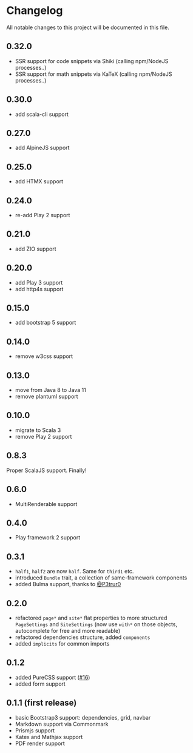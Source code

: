# Changelog
All notable changes to this project will be documented in this file.


## 0.32.0
- SSR support for code snippets via Shiki (calling npm/NodeJS processes..)
- SSR support for math snippets via KaTeX (calling npm/NodeJS processes..)

## 0.30.0
- add scala-cli support

## 0.27.0
- add AlpineJS support

## 0.25.0
- add HTMX support

## 0.24.0
- re-add Play 2 support

## 0.21.0
- add ZIO support

## 0.20.0
- add Play 3 support
- add http4s support

## 0.15.0
- add bootstrap 5 support

## 0.14.0
- remove w3css support

## 0.13.0
- move from Java 8 to Java 11
- remove plantuml support

## 0.10.0
- migrate to Scala 3
- remove Play 2 support

## 0.8.3
Proper ScalaJS support. Finally!

## 0.6.0
- MultiRenderable support

## 0.4.0
- Play framework 2 support

## 0.3.1
- `half1`, `half2` are now `half`. Same for `third1` etc.
- introduced `Bundle` trait, a collection of same-framework components
- added Bulma support, thanks to [@P3trur0](https://github.com/P3trur0)

## 0.2.0
- refactored `page*` and `site*` flat properties to more structured `PageSettings` and `SiteSettings` (now use `with*` on those objects, autocomplete for free and more readable)
- refactored dependencies structure, added `components`
- added `implicits` for common imports

## 0.1.2
- added PureCSS support ([#16](https://github.com/sake92/hepek/pull/16))
- added form support

## 0.1.1 (first release)
- basic Bootstrap3 support: dependencies, grid, navbar
- Markdown support via Commonmark
- Prismjs support
- Katex and Mathjax support
- PDF render support
